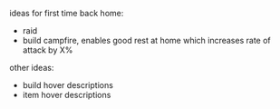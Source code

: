 ideas for first time back home:

- raid
- build campfire, enables good rest at home which increases rate of attack by X%

other ideas:

- build hover descriptions
- item hover descriptions